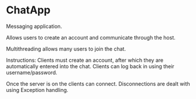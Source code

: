 # ChatApp
Messaging application.

Allows users to create an account and communicate through the host. 

Multithreading allows many users to join the chat.

Instructions:
Clients must create an account, after which they are automatically entered into the chat.
Clients can log back in using their username/password. 

Once the server is on the clients can connect. Disconnections are dealt with using Exception handling.
